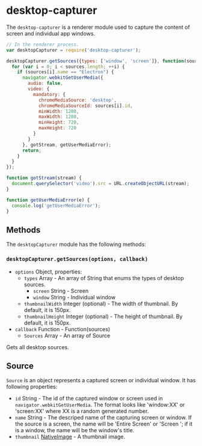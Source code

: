 # desktop-capturer

The `desktop-capturer` is a renderer module used to capture the content of
screen and individual app windows.

```javascript
// In the renderer process.
var desktopCapturer = require('desktop-capturer');

desktopCapturer.getSources({types: ['window', 'screen']}, function(sources) {
  for (var i = 0; i < sources.length; ++i) {
    if (sources[i].name == "Electron") {
      navigator.webkitGetUserMedia({
        audio: false,
        video: {
          mandatory: {
            chromeMediaSource: 'desktop',
            chromeMediaSourceId: sources[i].id,
            minWidth: 1280,
            maxWidth: 1280,
            minHeight: 720,
            maxHeight: 720
          }
        }
      }, gotStream, getUserMediaError);
      return;
    }
  }
});

function gotStream(stream) {
  document.querySelector('video').src = URL.createObjectURL(stream);
}

function getUserMediaError(e) {
  console.log('getUserMediaError');
}
```

## Methods

The `desktopCapturer` module has the following methods:

### `desktopCapturer.getSources(options, callback)`

* `options` Object, properties:
  * `types` Array - An array of String that enums the types of desktop sources.
    * `screen` String - Screen
    * `window` String - Individual window
  * `thumbnailWidth` Integer (optional) - The width of thumbnail. By default, it
    is 150px.
  * `thumbnailHeight` Integer (optional) - The height of thumbnail. By default,
    it is 150px.
* `callback` Function - Function(sources)
  * `Sources` Array - An array of Source

Gets all desktop sources.

## Source

`Source` is an object represents a captured screen or individual window. It has
following properties:

* `id` String - The id of the captured window or screen used in
  `navigator.webkitGetUserMedia`. The format looks like 'window:XX' or
  'screen:XX' where XX is a random generated number.
* `name` String - The descriped name of the capturing screen or window. If the
  source is a screen, the name will be 'Entire Screen' or 'Screen <index>'; if
  it is a window, the name will be the window's title.
* `thumbnail` [NativeImage](NativeImage.md) - A thumbnail image.
